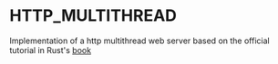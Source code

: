 # HTTP_MULTITHREAD

Implementation of a http multithread web server based on the official tutorial in Rust's [book](https://doc.rust-lang.org/book/)
